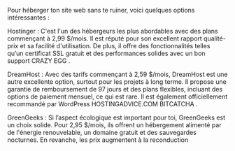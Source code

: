 Pour héberger ton site web sans te ruiner, voici quelques options intéressantes :

Hostinger : C'est l'un des hébergeurs les plus abordables avec des plans commençant à 2,99 $/mois. Il est réputé pour son excellent rapport qualité-prix et sa facilité d'utilisation. De plus, il offre des fonctionnalités telles qu’un certificat SSL gratuit et des performances solides avec un bon support​
CRAZY EGG
.

DreamHost : Avec des tarifs commençant à 2,59 $/mois, DreamHost est une autre excellente option, surtout pour les projets à long terme. Il propose une garantie de remboursement de 97 jours et des plans flexibles, incluant des options de paiement mensuel, ce qui est rare. Il est également officiellement recommandé par WordPress​
HOSTINGADVICE.COM
​
BITCATCHA
.

GreenGeeks : Si l’aspect écologique est important pour toi, GreenGeeks est un choix solide. Pour 2,95 $/mois, ils offrent un hébergement alimenté par de l'énergie renouvelable, un domaine gratuit et des sauvegardes nocturnes. En revanche, les prix augmentent à la reconduction​
